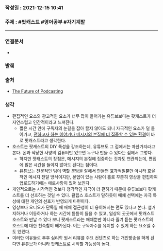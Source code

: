 ### 작성일 : 2021-12-15 10:41
### 주제 : #팟캐스트 #영어공부 #자기계발 
----
### 연결문서
- 
### 발췌
>
### 출처
- [The Future of Podcasting](https://podcasts.google.com/feed/aHR0cHM6Ly9lc2wuY3VsaXBzLmNvbS9mZWVkL3BvZGNhc3Qv/episode/aHR0cHM6Ly9lc2wuY3VsaXBzLmNvbS8_cD0xNDQwNw?sa=X&ved=0CAUQkfYCahgKEwiA39uV1uT0AhUAAAAAHQAAAAAQsgE&hl=ko)
### 생각
- 편집적인 요소와 광고적인 요소가 너무 많이 들어가는 유튜브보다는 팟캐스트가 더 자연스럽고 인간적이라고 느껴진다.
  - 짧은 시간 안에 구독자의 눈길을 잡아 끌지 않아도 되니 자극적인 요소가 덜 들어가고, <u>전하고자 하는 이야기나 메시지의 본질에 더 집중할 수 있는 환경</u>이 바로 팟캐스트라고 생각한다.
-  호스트는 팟캐스트의 DIY 특성을 강조하는데, 유튜브도 그 점에서는 마찬가지라고 본다. 폰과 적당한 사양의 컴퓨터만 있으면 누구나 만들 수 있다는 점에서 그렇다.
   - 하지만 팟캐스트의 장점은, 메시지의 본질에 집중하는 것과도 연관되는데, 편집에 많은 시간을 들이지 않아도 된다는 점이다. 
   - 유튜브는 전문적인 팀이 역할 분담을 잘해서 만들면 효과적일뿐만 아니라 효율적인 메시지 전달 방식이지만, 본업이 있는 사람이 홀로 꾸준히 영상을 편집하여 업로드하기에는 애로사항이 있어 보인다.   
-  개인적으로는 시각적인 것보다 청각적인 자극이 더 편하기 때문에 유튜브보다 팟캐스트를 더 선호하는 것일 수 있다. 큘립스 호스트가 말하듯이 매체 선택에는 자극 특성에 대한 개인의 선호가 반영되게 마련이다.    
-  영상보다 오디오가 단독일 때 매체 접근성이 더 용이해지는 면도 있다고 본다. 설거지하거나 이동하거나 하는 시간에 틈틈이 들을 수 있고, 일상의 곳곳에서 팟캐스트 호스트와 만날 수 있다 보니 팟캐스트라는 매체뿐만 아니라 즐겨 듣는 팟캐스트의 호스트에 대한 친숙함이 배가된다. 이는 구독자수를 유지할 수 있게 하는 요소일 수도 있겠다.
-  이러한 이유들로 추후 심리학 원서 리뷰를 주요 컨텐츠로 하는 개인방송을 하게 된다면 유튜브가 아니라 팟캐스트로 시작할 가능성이 높다.